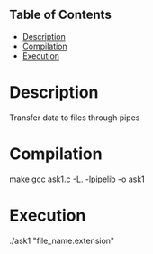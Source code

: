 ## Table of Contents

- [Description](#description)
- [Compilation](#Compilation)
- [Execution](#Execution)

# Description

Transfer data to files through pipes

# Compilation

make
gcc ask1.c -L. -lpipelib -o ask1

# Execution

./ask1 "file_name.extension"

